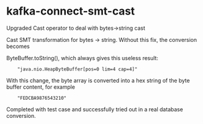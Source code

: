 # kafka-connect-smt-cast

Upgraded Cast operator to deal with bytes->string cast

Cast SMT transformation for bytes -> string.
Without this fix, the conversion becomes

ByteBuffer.toString(), which always gives this useless result:

        "java.nio.HeapByteBuffer[pos=0 lim=4 cap=4]"

With this change, the byte array is converted into a hex string of the
byte buffer content, for example

        "FEDCBA9876543210"

Completed with test case and successfully tried out in a
real database conversion.
